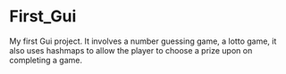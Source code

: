 # First_Gui
My first Gui project. It involves a number guessing game, a lotto game, it also uses hashmaps to allow the player to choose a prize upon on completing a game.
